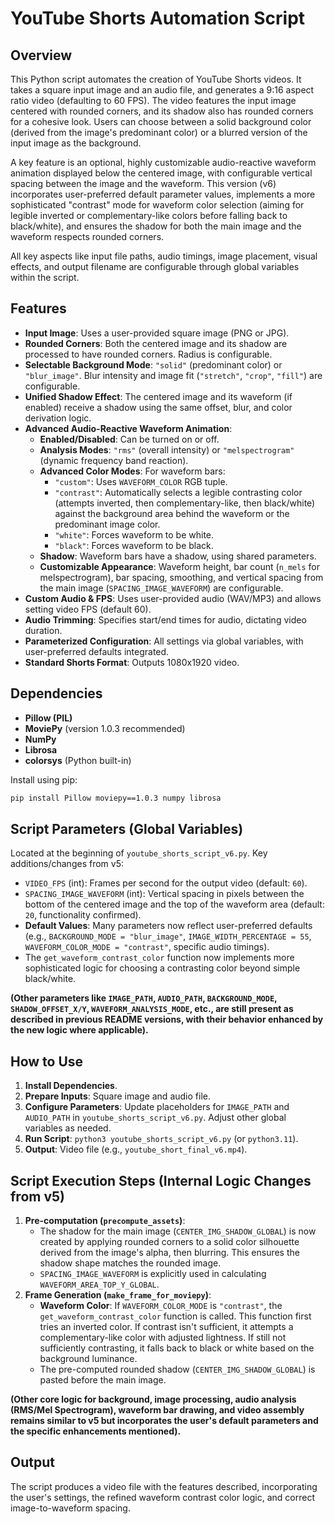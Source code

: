 # YouTube Shorts Automation Script

## Overview

This Python script automates the creation of YouTube Shorts videos. It takes a square input image and an audio file, and generates a 9:16 aspect ratio video (defaulting to 60 FPS). The video features the input image centered with rounded corners, and its shadow also has rounded corners for a cohesive look. Users can choose between a solid background color (derived from the image's predominant color) or a blurred version of the input image as the background.

A key feature is an optional, highly customizable audio-reactive waveform animation displayed below the centered image, with configurable vertical spacing between the image and the waveform. This version (v6) incorporates user-preferred default parameter values, implements a more sophisticated "contrast" mode for waveform color selection (aiming for legible inverted or complementary-like colors before falling back to black/white), and ensures the shadow for both the main image and the waveform respects rounded corners.

All key aspects like input file paths, audio timings, image placement, visual effects, and output filename are configurable through global variables within the script.

## Features

-   **Input Image**: Uses a user-provided square image (PNG or JPG).
-   **Rounded Corners**: Both the centered image and its shadow are processed to have rounded corners. Radius is configurable.
-   **Selectable Background Mode**: `"solid"` (predominant color) or `"blur_image"`. Blur intensity and image fit (`"stretch"`, `"crop"`, `"fill"`) are configurable.
-   **Unified Shadow Effect**: The centered image and its waveform (if enabled) receive a shadow using the same offset, blur, and color derivation logic.
-   **Advanced Audio-Reactive Waveform Animation**:
    *   **Enabled/Disabled**: Can be turned on or off.
    *   **Analysis Modes**: `"rms"` (overall intensity) or `"melspectrogram"` (dynamic frequency band reaction).
    *   **Advanced Color Modes**: For waveform bars:
        *   `"custom"`: Uses `WAVEFORM_COLOR` RGB tuple.
        *   `"contrast"`: Automatically selects a legible contrasting color (attempts inverted, then complementary-like, then black/white) against the background area behind the waveform or the predominant image color.
        *   `"white"`: Forces waveform to be white.
        *   `"black"`: Forces waveform to be black.
    *   **Shadow**: Waveform bars have a shadow, using shared parameters.
    *   **Customizable Appearance**: Waveform height, bar count (`n_mels` for melspectrogram), bar spacing, smoothing, and vertical spacing from the main image (`SPACING_IMAGE_WAVEFORM`) are configurable.
-   **Custom Audio & FPS**: Uses user-provided audio (WAV/MP3) and allows setting video FPS (default 60).
-   **Audio Trimming**: Specifies start/end times for audio, dictating video duration.
-   **Parameterized Configuration**: All settings via global variables, with user-preferred defaults integrated.
-   **Standard Shorts Format**: Outputs 1080x1920 video.

## Dependencies

-   **Pillow (PIL)**
-   **MoviePy** (version 1.0.3 recommended)
-   **NumPy**
-   **Librosa**
-   **colorsys** (Python built-in)

Install using pip:
```bash
pip install Pillow moviepy==1.0.3 numpy librosa
```

## Script Parameters (Global Variables)

Located at the beginning of `youtube_shorts_script_v6.py`. Key additions/changes from v5:

-   `VIDEO_FPS` (int): Frames per second for the output video (default: `60`).
-   `SPACING_IMAGE_WAVEFORM` (int): Vertical spacing in pixels between the bottom of the centered image and the top of the waveform area (default: `20`, functionality confirmed).
-   **Default Values**: Many parameters now reflect user-preferred defaults (e.g., `BACKGROUND_MODE = "blur_image"`, `IMAGE_WIDTH_PERCENTAGE = 55`, `WAVEFORM_COLOR_MODE = "contrast"`, specific audio timings).
-   The `get_waveform_contrast_color` function now implements more sophisticated logic for choosing a contrasting color beyond simple black/white.

**(Other parameters like `IMAGE_PATH`, `AUDIO_PATH`, `BACKGROUND_MODE`, `SHADOW_OFFSET_X/Y`, `WAVEFORM_ANALYSIS_MODE`, etc., are still present as described in previous README versions, with their behavior enhanced by the new logic where applicable).**

## How to Use

1.  **Install Dependencies**.
2.  **Prepare Inputs**: Square image and audio file.
3.  **Configure Parameters**: Update placeholders for `IMAGE_PATH` and `AUDIO_PATH` in `youtube_shorts_script_v6.py`. Adjust other global variables as needed.
4.  **Run Script**: `python3 youtube_shorts_script_v6.py` (or `python3.11`).
5.  **Output**: Video file (e.g., `youtube_short_final_v6.mp4`).

## Script Execution Steps (Internal Logic Changes from v5)

1.  **Pre-computation (`precompute_assets`)**:
    *   The shadow for the main image (`CENTER_IMG_SHADOW_GLOBAL`) is now created by applying rounded corners to a solid color silhouette derived from the image's alpha, then blurring. This ensures the shadow shape matches the rounded image.
    *   `SPACING_IMAGE_WAVEFORM` is explicitly used in calculating `WAVEFORM_AREA_TOP_Y_GLOBAL`.
2.  **Frame Generation (`make_frame_for_moviepy`)**:
    *   **Waveform Color**: If `WAVEFORM_COLOR_MODE` is `"contrast"`, the `get_waveform_contrast_color` function is called. This function first tries an inverted color. If contrast isn't sufficient, it attempts a complementary-like color with adjusted lightness. If still not sufficiently contrasting, it falls back to black or white based on the background luminance.
    *   The pre-computed rounded shadow (`CENTER_IMG_SHADOW_GLOBAL`) is pasted before the main image.

**(Other core logic for background, image processing, audio analysis (RMS/Mel Spectrogram), waveform bar drawing, and video assembly remains similar to v5 but incorporates the user's default parameters and the specific enhancements mentioned).**

## Output

The script produces a video file with the features described, incorporating the user's settings, the refined waveform contrast color logic, and correct image-to-waveform spacing.